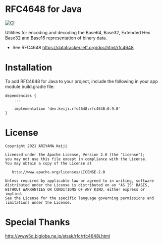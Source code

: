 RFC4648 for Java
========

[![CI](https://github.com/keiji/rfc4648-java/actions/workflows/main.yml/badge.svg)](https://github.com/keiji/rfc4648-java/actions/workflows/main.yml)

Utilities for encoding and decoding the Base64, Base32, Extended Hex Base32 and Base16 representation of binary data.

 * See RFC4648 https://datatracker.ietf.org/doc/html/rfc4648


Installation
========
To add RFC4648 for Java to your project, include the following in your app module build.gradle file:

```
dependencies {
    ...

    implementation 'dev.keiji.rfc4648:rfc4648:0.9.0'
}
```

License
========

    Copyright 2021 ARIYAMA Keiji

    Licensed under the Apache License, Version 2.0 (the "License");
    you may not use this file except in compliance with the License.
    You may obtain a copy of the License at

       http://www.apache.org/licenses/LICENSE-2.0

    Unless required by applicable law or agreed to in writing, software
    distributed under the License is distributed on an "AS IS" BASIS,
    WITHOUT WARRANTIES OR CONDITIONS OF ANY KIND, either express or implied.
    See the License for the specific language governing permissions and
    limitations under the License.

Special Thanks
========

http://www5d.biglobe.ne.jp/stssk/rfc/rfc4648j.html
